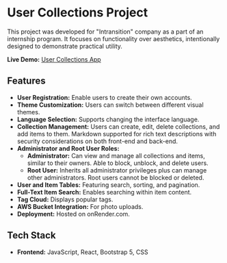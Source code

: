 # User Collections Project

This project was developed for "Intransition" company as a part of an internship program. It focuses on functionality over aesthetics, intentionally designed to demonstrate practical utility.

**Live Demo:** [User Collections App](https://user-collections-frontend.onrender.com)

## Features

- **User Registration:** Enable users to create their own accounts.
- **Theme Customization:** Users can switch between different visual themes.
- **Language Selection:** Supports changing the interface language.
- **Collection Management:** Users can create, edit, delete collections, and add items to them. Markdown supported for rich text descriptions with security considerations on both front-end and back-end.
- **Administrator and Root User Roles:**
  - **Administrator:** Can view and manage all collections and items, similar to their owners. Able to block, unblock, and delete users.
  - **Root User:** Inherits all administrator privileges plus can manage other administrators. Root users cannot be blocked or deleted.
- **User and Item Tables:** Featuring search, sorting, and pagination.
- **Full-Text Item Search:** Enables searching within item content.
- **Tag Cloud:** Displays popular tags.
- **AWS Bucket Integration:** For photo uploads.
- **Deployment:** Hosted on onRender.com.

## Tech Stack

- **Frontend:** JavaScript, React, Bootstrap 5, CSS


